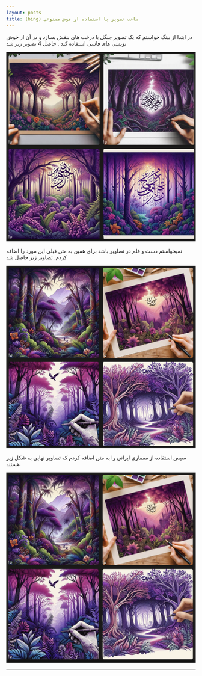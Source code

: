 ```yaml
---
layout: posts
title: (bing) ساخت تصویر با استفاده از هوش مصنوعی
---
```


در ابتدا از بینگ خواستم که یک تصویر جنگل با درخت های بنفش بسازد  و در آن از خوش نویسی های فاسی استفاده کند .
حاصل 4 تصویر زیر شد 


![alt text](../assets/images/AI1.png "Team Picture")


نمیخواستم دست و قلم در تصاویر باشد برای همین به متن قبلی این مورد را اضافه کردم.
تصاویر زیر حاصل شد 

![alt text](../assets/images/AI2.png "Team Picture")

سپس استفاده از معماری ایرانی را به متن اضافه کردم که تصاویر نهایی به شکل زیر هستند 

![alt text](../assets/images/AI3.png "Team Picture")




---

